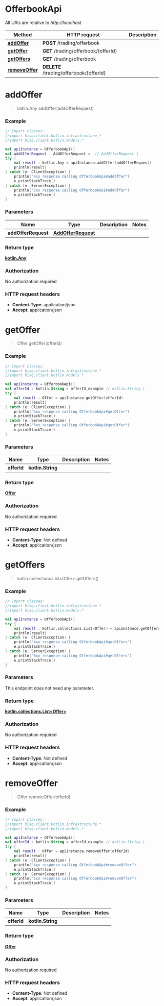 # OfferbookApi

All URIs are relative to *http://localhost*

Method | HTTP request | Description
------------- | ------------- | -------------
[**addOffer**](OfferbookApi.md#addOffer) | **POST** /trading/offerbook | 
[**getOffer**](OfferbookApi.md#getOffer) | **GET** /trading/offerbook/{offerId} | 
[**getOffers**](OfferbookApi.md#getOffers) | **GET** /trading/offerbook | 
[**removeOffer**](OfferbookApi.md#removeOffer) | **DELETE** /trading/offerbook/{offerId} | 


<a id="addOffer"></a>
# **addOffer**
> kotlin.Any addOffer(addOfferRequest)



### Example
```kotlin
// Import classes:
//import bisq.client.kotlin.infrastructure.*
//import bisq.client.kotlin.models.*

val apiInstance = OfferbookApi()
val addOfferRequest : AddOfferRequest =  // AddOfferRequest | 
try {
    val result : kotlin.Any = apiInstance.addOffer(addOfferRequest)
    println(result)
} catch (e: ClientException) {
    println("4xx response calling OfferbookApi#addOffer")
    e.printStackTrace()
} catch (e: ServerException) {
    println("5xx response calling OfferbookApi#addOffer")
    e.printStackTrace()
}
```

### Parameters

Name | Type | Description  | Notes
------------- | ------------- | ------------- | -------------
 **addOfferRequest** | [**AddOfferRequest**](AddOfferRequest.md)|  |

### Return type

[**kotlin.Any**](kotlin.Any.md)

### Authorization

No authorization required

### HTTP request headers

 - **Content-Type**: application/json
 - **Accept**: application/json

<a id="getOffer"></a>
# **getOffer**
> Offer getOffer(offerId)



### Example
```kotlin
// Import classes:
//import bisq.client.kotlin.infrastructure.*
//import bisq.client.kotlin.models.*

val apiInstance = OfferbookApi()
val offerId : kotlin.String = offerId_example // kotlin.String | 
try {
    val result : Offer = apiInstance.getOffer(offerId)
    println(result)
} catch (e: ClientException) {
    println("4xx response calling OfferbookApi#getOffer")
    e.printStackTrace()
} catch (e: ServerException) {
    println("5xx response calling OfferbookApi#getOffer")
    e.printStackTrace()
}
```

### Parameters

Name | Type | Description  | Notes
------------- | ------------- | ------------- | -------------
 **offerId** | **kotlin.String**|  |

### Return type

[**Offer**](Offer.md)

### Authorization

No authorization required

### HTTP request headers

 - **Content-Type**: Not defined
 - **Accept**: application/json

<a id="getOffers"></a>
# **getOffers**
> kotlin.collections.List&lt;Offer&gt; getOffers()



### Example
```kotlin
// Import classes:
//import bisq.client.kotlin.infrastructure.*
//import bisq.client.kotlin.models.*

val apiInstance = OfferbookApi()
try {
    val result : kotlin.collections.List<Offer> = apiInstance.getOffers()
    println(result)
} catch (e: ClientException) {
    println("4xx response calling OfferbookApi#getOffers")
    e.printStackTrace()
} catch (e: ServerException) {
    println("5xx response calling OfferbookApi#getOffers")
    e.printStackTrace()
}
```

### Parameters
This endpoint does not need any parameter.

### Return type

[**kotlin.collections.List&lt;Offer&gt;**](Offer.md)

### Authorization

No authorization required

### HTTP request headers

 - **Content-Type**: Not defined
 - **Accept**: application/json

<a id="removeOffer"></a>
# **removeOffer**
> Offer removeOffer(offerId)



### Example
```kotlin
// Import classes:
//import bisq.client.kotlin.infrastructure.*
//import bisq.client.kotlin.models.*

val apiInstance = OfferbookApi()
val offerId : kotlin.String = offerId_example // kotlin.String | 
try {
    val result : Offer = apiInstance.removeOffer(offerId)
    println(result)
} catch (e: ClientException) {
    println("4xx response calling OfferbookApi#removeOffer")
    e.printStackTrace()
} catch (e: ServerException) {
    println("5xx response calling OfferbookApi#removeOffer")
    e.printStackTrace()
}
```

### Parameters

Name | Type | Description  | Notes
------------- | ------------- | ------------- | -------------
 **offerId** | **kotlin.String**|  |

### Return type

[**Offer**](Offer.md)

### Authorization

No authorization required

### HTTP request headers

 - **Content-Type**: Not defined
 - **Accept**: application/json

